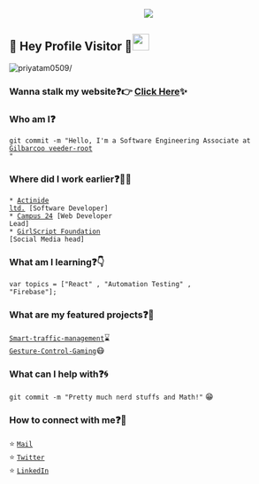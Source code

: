 <p align="center">
  <img src="readme.gif">
</p>
 
## :rainbow: Hey Profile Visitor :eyes:<img src="https://raw.githubusercontent.com/iampavangandhi/iampavangandhi/master/gifs/Hi.gif" width="30px">
<p align="left"> <img src=https://komarev.com/ghpvc/?username=priyatam0509 alt=priyatam0509/></p>


### Wanna stalk my website:question::point_right: [Click Here](https://priyatam0509.github.io/My_Portfolio/):sparkles:

### Who am I:question: 
<code>git commit -m "Hello, I'm a Software Engineering Associate at [Gilbarcoo veeder-root ](https://www.gilbarco.in/)"</code>

### Where did I work earlier:question::woman_technologist:
<code>* [Actinide ltd.](https://beta.companieshouse.gov.uk/company/06617819) [Software Developer]</code>  
<code>* [Campus 24](https://campus24.in/) [Web Developer Lead]</code>        
<code>* [GirlScript Foundation](https://www.girlscript.tech/) [Social Media head]</code>     
   
  
### What am I learning:question::point_down:	
<code>var topics = ["React" , "Automation Testing" , "Firebase"];</code>

### What are my featured projects:question::rocket:
<code>[Smart-traffic-management](https://github.com/priyatam0509/Smart-Traffic-Management)</code>:hourglass:     
<code>[Gesture-Control-Gaming](https://github.com/priyatam0509/Gesture-Control-Gaming)</code>:mask:  
    

### What can I help with:question::cyclone:
<code>git commit -m "Pretty much nerd stuffs and Math!"</code> :grin:

### How to connect with me:question::email:
:star: <code>[Mail](mailto:piyushpriya34@gmail.com)</code>    
:star: <code>[Twitter](https://twitter.com/PriyatamPiyush)</code>  
:star: <code>[LinkedIn](https://www.linkedin.com/in/priyatam-piyush-a35b7b189/)</code>  

